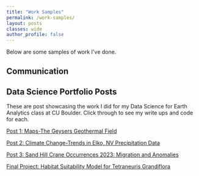 ```yaml
---
title: "Work Samples"
permalink: /work-samples/
layout: posts
classes: wide
author_profile: false
---
```


Below are some samples of work I've done. 


## Communication 



##  Data Science Portfolio Posts

These are post showcasing the work I did for my Data Science for Earth Analytics class at CU Boulder.  Click through to see my write ups and code for each. 

[Post 1: Maps-The Geysers Geothermal Field](/work-samples/map/)

[Post 2: Climate Change-Trends in Elko, NV Precipitation Data](/work-samples/climate/)

[Post 3: Sand Hill Crane Occurrences 2023: Migration and Anomalies](migration/sandhill-crane-migration-portfolio-post.html)

[Final Project: Habitat Suitability Model for Tetraneuris Grandiflora](habitat\Tetraneuris-grandiflora_Portfolio_Post.html)